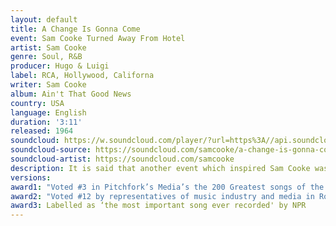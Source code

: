 ```yaml
---
layout: default
title: A Change Is Gonna Come
event: Sam Cooke Turned Away From Hotel 
artist: Sam Cooke
genre: Soul, R&B
producer: Hugo & Luigi
label: RCA, Hollywood, Californa
writer: Sam Cooke
album: Ain't That Good News
country: USA
language: English
duration: '3:11'
released: 1964
soundcloud: https://w.soundcloud.com/player/?url=https%3A//api.soundcloud.com/tracks/326222437&color=%23fffad2&auto_play=false&hide_related=false&show_comments=true&show_user=true&show_reposts=false&show_teaser=true&visual=true
soundcloud-source: https://soundcloud.com/samcooke/a-change-is-gonna-come-3
soundcloud-artist: https://soundcloud.com/samcooke
description: It is said that another event which inspired Sam Cooke was inspired to write this song after watching Bob Dylan perform 'Blowing in the Wind' at the March on Washington on TV.
versions:
award1: "Voted #3 in Pitchfork’s Media’s the 200 Greatest songs of the 1960s"
award2: "Voted #12 by representatives of music industry and media in Rolling Stone’s Greatest Songs of   All Time"
award3: Labelled as ‘the most important song ever recorded' by NPR
---
```

